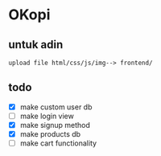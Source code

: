 # OKopi

## untuk adin
``````
upload file html/css/js/img--> frontend/
``````
## todo
- [x] make custom user db
- [ ] make login view
- [x] make signup method
- [x] make products db
- [ ] make cart functionality
